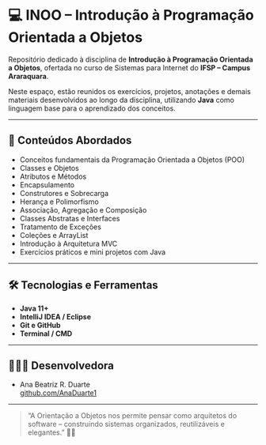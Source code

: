 # 💻 INOO – Introdução à Programação Orientada a Objetos

Repositório dedicado à disciplina de **Introdução à Programação Orientada a Objetos**, ofertada no curso de Sistemas para Internet do **IFSP – Campus Araraquara**.

Neste espaço, estão reunidos os exercícios, projetos, anotações e demais materiais desenvolvidos ao longo da disciplina, utilizando **Java** como linguagem base para o aprendizado dos conceitos.

---

## 📘 Conteúdos Abordados

- Conceitos fundamentais da Programação Orientada a Objetos (POO)
- Classes e Objetos
- Atributos e Métodos
- Encapsulamento
- Construtores e Sobrecarga
- Herança e Polimorfismo
- Associação, Agregação e Composição
- Classes Abstratas e Interfaces
- Tratamento de Exceções
- Coleções e ArrayList
- Introdução à Arquitetura MVC
- Exercícios práticos e mini projetos com Java

---

## 🛠️ Tecnologias e Ferramentas

- **Java 11+**
- **IntelliJ IDEA / Eclipse**
- **Git e GitHub**
- **Terminal / CMD**

---

## 👩🏻‍💻 Desenvolvedora

- Ana Beatriz R. Duarte  
[github.com/AnaDuarte1](https://github.com/AnaDuarte1)

---

> “A Orientação a Objetos nos permite pensar como arquitetos do software – construindo sistemas organizados, reutilizáveis e elegantes.” 🚀✨

